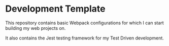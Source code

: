 # Development Template

This repository contains basic Webpack configurations for which I can start building my web projects on.

It also contains the Jest testing framework for my Test Driven development. 